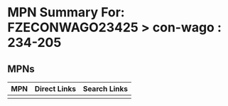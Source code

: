 



# MPN Summary For: FZECONWAGO23425 > con-wago : 234-205

## MPNs
  

|MPN|Direct Links|Search Links|
| :--- | :--- | :--- |
||||
